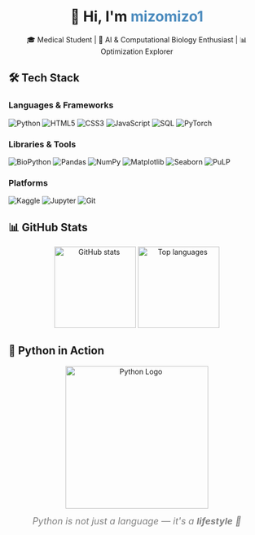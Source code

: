 <!-- Profile Header -->
<h1 align="center">👋 Hi, I'm <span style="color:#4B8BBE;">mizomizo1</span></h1>
<p align="center">
🎓 Medical Student | 🧬 AI & Computational Biology Enthusiast | 📊 Optimization Explorer  
</p>

## 🛠 Tech Stack

### **Languages & Frameworks**
![Python](https://img.shields.io/badge/Python-3776AB?style=for-the-badge&logo=python&logoColor=white)
![HTML5](https://img.shields.io/badge/HTML5-E34F26?style=for-the-badge&logo=html5&logoColor=white)
![CSS3](https://img.shields.io/badge/CSS3-1572B6?style=for-the-badge&logo=css3&logoColor=white)
![JavaScript](https://img.shields.io/badge/JavaScript-F7DF1E?style=for-the-badge&logo=javascript&logoColor=black)
![SQL](https://img.shields.io/badge/SQL-4479A1?style=for-the-badge&logo=mysql&logoColor=white)
![PyTorch](https://img.shields.io/badge/PyTorch-EE4C2C?style=for-the-badge&logo=pytorch&logoColor=white)

### **Libraries & Tools**
![BioPython](https://img.shields.io/badge/BioPython-009688?style=for-the-badge&logo=python&logoColor=white)
![Pandas](https://img.shields.io/badge/Pandas-150458?style=for-the-badge&logo=pandas&logoColor=white)
![NumPy](https://img.shields.io/badge/NumPy-013243?style=for-the-badge&logo=numpy&logoColor=white)
![Matplotlib](https://img.shields.io/badge/Matplotlib-11557C?style=for-the-badge&logo=python&logoColor=white)
![Seaborn](https://img.shields.io/badge/Seaborn-4C72B0?style=for-the-badge&logo=python&logoColor=white)
![PuLP](https://img.shields.io/badge/PuLP-FFC107?style=for-the-badge&logo=python&logoColor=black)

### **Platforms**
![Kaggle](https://img.shields.io/badge/Kaggle-20BEFF?style=for-the-badge&logo=kaggle&logoColor=white)
![Jupyter](https://img.shields.io/badge/Jupyter-F37626?style=for-the-badge&logo=jupyter&logoColor=white)
![Git](https://img.shields.io/badge/Git-F05032?style=for-the-badge&logo=git&logoColor=white)

## 📊 GitHub Stats

<p align="center">
<img src="https://github-readme-stats.vercel.app/api?username=mizomizo1&show_icons=true&theme=tokyonight" alt="GitHub stats" height="160"/>
<img src="https://github-readme-stats.vercel.app/api/top-langs/?username=mizomizo1&layout=compact&theme=tokyonight" alt="Top languages" height="160"/>
</p>

## 🐍 Python in Action

<p align="center">
  <img src="https://www.python.org/static/community_logos/python-logo-master-v3-TM.png" alt="Python Logo" width="280">
</p>

<p align="center">
  <em style="font-size:18px; color:gray;">
    Python is not just a language — it's a <strong>lifestyle</strong> 🐍
  </em>
</p>
